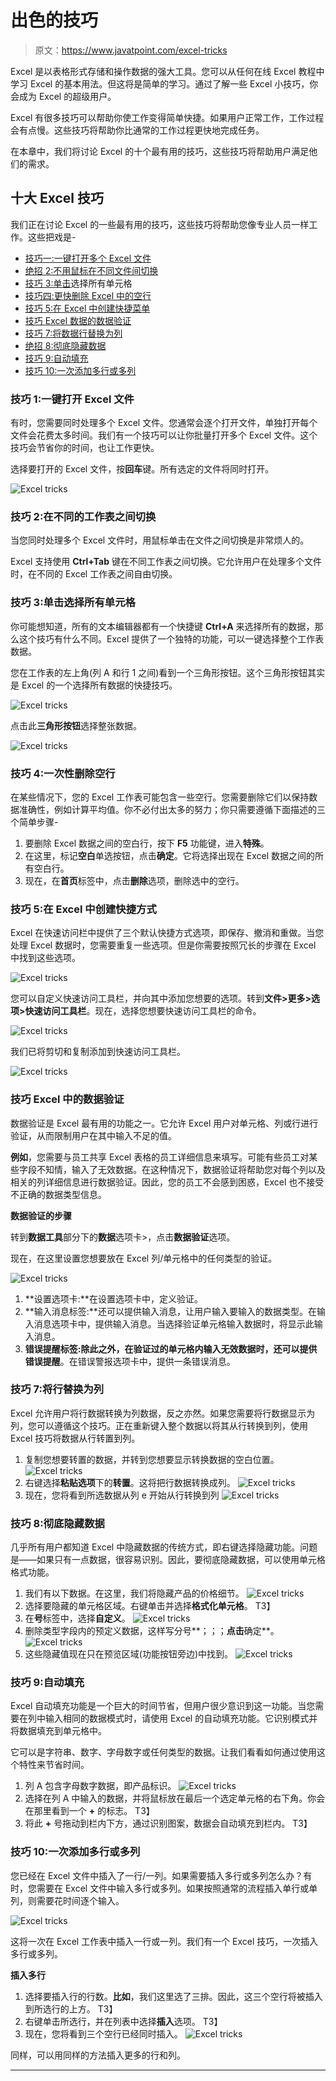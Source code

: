 # 出色的技巧

> 原文：<https://www.javatpoint.com/excel-tricks>

Excel 是以表格形式存储和操作数据的强大工具。您可以从任何在线 Excel 教程中学习 Excel 的基本用法。但这将是简单的学习。通过了解一些 Excel 小技巧，你会成为 Excel 的超级用户。

Excel 有很多技巧可以帮助你使工作变得简单快捷。如果用户正常工作，工作过程会有点慢。这些技巧将帮助你比通常的工作过程更快地完成任务。

在本章中，我们将讨论 Excel 的十个最有用的技巧，这些技巧将帮助用户满足他们的需求。

## 十大 Excel 技巧

我们正在讨论 Excel 的一些最有用的技巧，这些技巧将帮助您像专业人员一样工作。这些把戏是-

*   [技巧一:一键打开多个 Excel 文件](#Trick1)
*   [绝招 2:不用鼠标在不同文件间切换](#Trick2)
*   [技巧 3:单击](#Trick3)选择所有单元格
*   [技巧四:更快删除 Excel 中的空行](#Trick4)
*   [技巧 5:在 Excel 中创建快捷菜单](#Trick5)
*   [技巧 Excel 数据的数据验证](#Trick6)
*   [技巧 7:将数据行替换为列](#Trick7)
*   [绝招 8:彻底隐藏数据](#Trick8)
*   [技巧 9:自动填充](#Trick9)
*   [技巧 10:一次添加多行或多列](#Trick10)

### 技巧 1:一键打开 Excel 文件

有时，您需要同时处理多个 Excel 文件。您通常会逐个打开文件，单独打开每个文件会花费太多时间。我们有一个技巧可以让你批量打开多个 Excel 文件。这个技巧会节省你的时间，也让工作更快。

选择要打开的 Excel 文件，按**回车**键。所有选定的文件将同时打开。

![Excel tricks](img/c2e6510c7700c38c567ce2d09d017472.png)

### 技巧 2:在不同的工作表之间切换

当您同时处理多个 Excel 文件时，用鼠标单击在文件之间切换是非常烦人的。

Excel 支持使用 **Ctrl+Tab** 键在不同工作表之间切换。它允许用户在处理多个文件时，在不同的 Excel 工作表之间自由切换。

### 技巧 3:单击选择所有单元格

你可能想知道，所有的文本编辑器都有一个快捷键 **Ctrl+A** 来选择所有的数据，那么这个技巧有什么不同。Excel 提供了一个独特的功能，可以一键选择整个工作表数据。

您在工作表的左上角(列 A 和行 1 之间)看到一个三角形按钮。这个三角形按钮其实是 Excel 的一个选择所有数据的快捷技巧。

![Excel tricks](img/59b6eeb6a15f602d882924f69d11303f.png)

点击此**三角形按钮**选择整张数据。

![Excel tricks](img/5c0212d5f7858ec183c7f31df7f497a6.png)

### 技巧 4:一次性删除空行

在某些情况下，您的 Excel 工作表可能包含一些空行。您需要删除它们以保持数据准确性，例如计算平均值。你不必付出太多的努力；你只需要遵循下面描述的三个简单步骤-

1.  要删除 Excel 数据之间的空白行，按下 **F5** 功能键，进入**特殊**。
2.  在这里，标记**空白**单选按钮，点击**确定**。它将选择出现在 Excel 数据之间的所有空白行。
3.  现在，在**首页**标签中，点击**删除**选项，删除选中的空行。

### 技巧 5:在 Excel 中创建快捷方式

Excel 在快速访问栏中提供了三个默认快捷方式选项，即保存、撤消和重做。当您处理 Excel 数据时，您需要重复一些选项。但是你需要按照冗长的步骤在 Excel 中找到这些选项。

![Excel tricks](img/1226f47ff7c9fd0ea4dc9301c9a04dd7.png)

您可以自定义快速访问工具栏，并向其中添加您想要的选项。转到**文件>更多>选项>快速访问工具栏**。现在，选择您想要快速访问工具栏的命令。

![Excel tricks](img/3690d7f7350e0e034e1888aab63301c7.png)

我们已将剪切和复制添加到快速访问工具栏。

![Excel tricks](img/ce42381b430dd475b2e3254a91e489e0.png)

### 技巧 Excel 中的数据验证

数据验证是 Excel 最有用的功能之一。它允许 Excel 用户对单元格、列或行进行验证，从而限制用户在其中输入不足的值。

**例如**，您需要与员工共享 Excel 表格的员工详细信息来填写。可能有些员工对某些字段不知情，输入了无效数据。在这种情况下，数据验证将帮助您对每个列以及相关的列详细信息进行数据验证。因此，您的员工不会感到困惑，Excel 也不接受不正确的数据类型信息。

**数据验证的步骤**

转到**数据工具**部分下的**数据**选项卡>，点击**数据验证**选项。

现在，在这里设置您想要放在 Excel 列/单元格中的任何类型的验证。

![Excel tricks](img/85bd19787dfee223a240f4cac8aee9c9.png)

1.  **设置选项卡:**在设置选项卡中，定义验证。
2.  **输入消息标签:**还可以提供输入消息，让用户输入要输入的数据类型。在输入消息选项卡中，提供输入消息。当选择验证单元格输入数据时，将显示此输入消息。
3.  **错误提醒标签:**除此之外，在验证过的单元格内输入无效数据时，还可以提供**错误提醒**。在错误警报选项卡中，提供一条错误消息。

### 技巧 7:将行替换为列

Excel 允许用户将行数据转换为列数据，反之亦然。如果您需要将行数据显示为列，您可以遵循这个技巧。正在重新键入整个数据以将其从行转换到列，使用 Excel 技巧将数据从行转置到列。

1.  复制您想要转置的数据，并转到您想要显示转换数据的空白位置。
    ![Excel tricks](img/8badc0380da66dcf0094d7cf552b8aec.png)
2.  右键选择**粘贴选项**下的**转置**。这将把行数据转换成列。
    ![Excel tricks](img/70a3f1e40677f50f998d2ee70c18f241.png)
3.  现在，您将看到所选数据从列 e 开始从行转换到列
    ![Excel tricks](img/43fc643ce2a6d2e498e8eec6975e7193.png)

### 技巧 8:彻底隐藏数据

几乎所有用户都知道 Excel 中隐藏数据的传统方式，即右键选择隐藏功能。问题是——如果只有一点数据，很容易识别。因此，要彻底隐藏数据，可以使用单元格格式功能。

1.  我们有以下数据。在这里，我们将隐藏产品的价格细节。
    ![Excel tricks](img/dcde754e2806f6f0a58e29c496257211.png)
2.  选择要隐藏的单元格区域。右键单击并选择**格式化单元格**。
    T3】
3.  在**号**标签中，选择**自定义**。
    ![Excel tricks](img/d430449724e5b49e5dc9df249aaaf462.png)
4.  删除类型字段内的预定义数据，这样写分号**；；；**点击**确定**。
    ![Excel tricks](img/2e5b45fb313468c3c0e95bdcdbe8709a.png)
5.  这些隐藏值现在只在预览区域(功能按钮旁边)中找到。
    ![Excel tricks](img/74bbfc35fcd7b06950c507ecef739ae6.png)

### 技巧 9:自动填充

Excel 自动填充功能是一个巨大的时间节省，但用户很少意识到这一功能。当您需要在列中输入相同的数据模式时，请使用 Excel 的自动填充功能。它识别模式并将数据填充到单元格中。

它可以是字符串、数字、字母数字或任何类型的数据。让我们看看如何通过使用这个特性来节省时间。

1.  列 A 包含字母数字数据，即产品标识。
    ![Excel tricks](img/7628ffeb1710b9d1bd3d72f323376a79.png)
2.  选择在列 A 中输入的数据，并将鼠标放在最后一个选定单元格的右下角。你会在那里看到一个 **+** 的标志。
    T3】
3.  将此 **+** 号拖动到栏内下方，通过识别图案，数据会自动填充到栏内。
    T3】

### 技巧 10:一次添加多行或多列

您已经在 Excel 文件中插入了一行/一列。如果需要插入多行或多列怎么办？有时，您需要在 Excel 文件中输入多行或多列。如果按照通常的流程插入单行或单列，则需要花时间逐个输入。

![Excel tricks](img/472b2f4a2d7a39d1faf3fa4e014b76be.png)

这将一次在 Excel 工作表中插入一行或一列。我们有一个 Excel 技巧，一次插入多行或多列。

**插入多行**

1.  选择要插入行的行数。**比如**，我们这里选了三排。因此，这三个空行将被插入到所选行的上方。
    T3】
2.  右键单击所选行，并在列表中选择**插入**选项。
    T3】
3.  现在，您将看到三个空行已经同时插入。
    ![Excel tricks](img/e8c03efdf303e637e3d1cc49fad60fd8.png)

同样，可以用同样的方法插入更多的行和列。

* * *